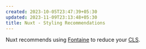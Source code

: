 ```yaml
---
created: 2023-10-05T23:47:39+05:30
updated: 2023-11-09T23:13:48+05:30
title: Nuxt - Styling Recommendations
---
```



Nuxt recommends using [Fontaine](https://github.com/nuxt-modules/fontaine) to reduce your [CLS](https://web.dev/cls/). 